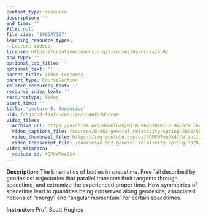 ```yaml
---
content_type: resource
description: ''
end_time: ''
file: null
file_size: '190547167'
learning_resource_types:
- Lecture Videos
license: https://creativecommons.org/licenses/by-nc-sa/4.0/
ocw_type: ''
optional_tab_title: ''
optional_text: ''
parent_title: Video Lectures
parent_type: CourseSection
related_resources_text: ''
resource_index_text: ''
resourcetype: Video
start_time: ''
title: 'Lecture 9: Geodesics'
uid: fcb3330d-f1af-6c48-1a8c-546f6fd5ac49
video_files:
  archive_url: https://archive.org/download/MIT8.962S20/MIT8_962S20_lec09_300k.mp4
  video_captions_file: /courses/8-962-general-relativity-spring-2020/580b42eea8db5948a1b907607a3da4a0_4QPKWFme0k4.vtt
  video_thumbnail_file: https://img.youtube.com/vi/4QPKWFme0k4/default.jpg
  video_transcript_file: /courses/8-962-general-relativity-spring-2020/d1f05eee90c111ae28ca52b6aac95143_4QPKWFme0k4.pdf
video_metadata:
  youtube_id: 4QPKWFme0k4
---
```


**Description:** The kinematics of bodies in spacetime. Free fall described by geodesics: trajectories that parallel transport their tangents through spacetime, and extremize the experienced proper time. How symmetries of spacetime lead to quantities being conserved along geodesics; associated notions of “energy” and “angular momentum” for certain spacetimes.

**Instructor:** Prof. Scott Hughes


